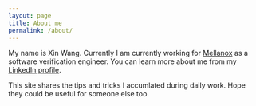 ```yaml
---
layout: page
title: About me
permalink: /about/
---
```


My name is Xin Wang. Currently I am currently working for [Mellanox](http://www.mellanox.com) as a software verification engineer.
You can learn more about me from my [LinkedIn profile](https://www.linkedin.com/in/wangxinwang/).

This site shares the tips and tricks I accumlated during daily work. Hope they could be useful for someone else too.